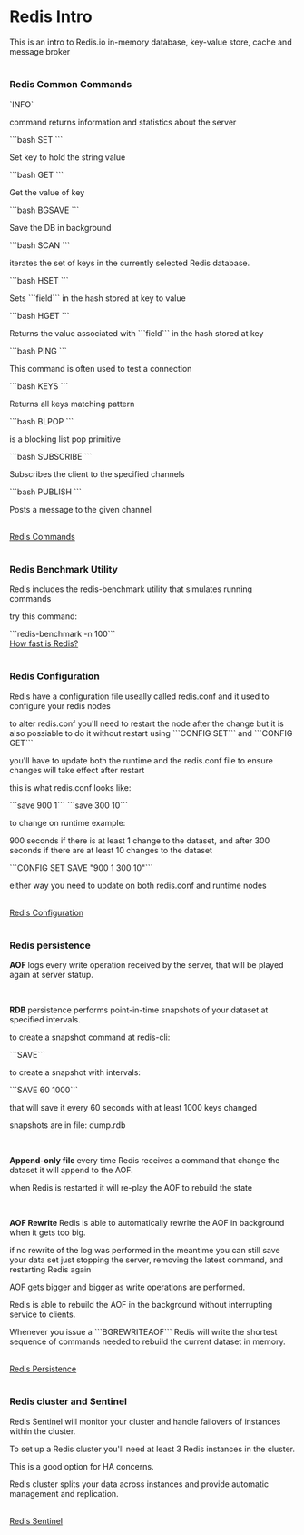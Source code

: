<h1>Redis Intro</h1>
<p>This is an intro to Redis.io in-memory database, key-value store, cache and message broker</p>

#

<h3>Redis Common Commands</h3>
`INFO`
 <p>command returns information and statistics about the server</p>
```bash
SET
``` <p>Set key to hold the string value</p>
```bash
GET
``` <p>Get the value of key</p>
```bash
BGSAVE
``` <p>Save the DB in background</p>
```bash
SCAN
``` <p>iterates the set of keys in the currently selected Redis database.</p>
```bash
HSET
``` <p>Sets ```field``` in the hash stored at key to value</p>
```bash
HGET
``` <p>Returns the value associated with ```field``` in the hash stored at key</p>
```bash
PING
``` <p>This command is often used to test a connection</p>
```bash
KEYS
``` <p>Returns all keys matching pattern</p>
```bash
BLPOP
``` <p>is a blocking list pop primitive</p>
```bash
SUBSCRIBE
``` <p>Subscribes the client to the specified channels</p>
```bash
PUBLISH
``` <p>Posts a message to the given channel</p>
</br>
<a href="https://redis.io/commands">Redis Commands</a> 

#

<h3>Redis Benchmark Utility</h3>
<p>Redis includes the redis-benchmark utility that simulates running commands</p>
<p>try this command: </p>```redis-benchmark -n 100```
</br>
<a href="https://redis.io/topics/benchmarks#how-fast-is-redis">How fast is Redis?</a> 

#

<h3>Redis Configuration</h3>
<p>Redis have a configuration file useally called redis.conf and it used to configure your redis nodes</p>
<p>to alter redis.conf you'll need to restart the node after the change but it is also possiable to do it without restart using ```CONFIG SET``` and ```CONFIG GET```</p>
<p>you'll have to update both the runtime and the redis.conf file to ensure changes will take effect after restart</p>
<p>this is what redis.conf looks like:</p>
```save 900 1```
```save 300 10```
<p>to change on runtime example:</p>
<p>900 seconds if there is at least 1 change to the dataset, and after 300 seconds if there are at least 10 changes to the dataset</p>
```CONFIG SET SAVE "900 1 300 10"```
<p>either way you need to update on both redis.conf and runtime nodes</p>
</br>
<a href="https://redis.io/topics/config">Redis Configuration</a> 

#

<h3>Redis persistence</h3>
<p><strong>AOF </strong>logs every write operation received by the server, that will be played again at server statup.</p>
</br>
<p><strong>RDB </strong>persistence performs point-in-time snapshots of your dataset at specified intervals.</p>
<p>to create a snapshot command at redis-cli:</p> ```SAVE```
<p>to create a snapshot with intervals:</p> ```SAVE 60 1000```
<p>that will save it every 60 seconds with at least 1000 keys changed</p>
<p>snapshots are in file: dump.rdb</p>
</br>
<p><strong>Append-only file </strong>every time Redis receives a command that change the dataset it will append to the AOF.</p>
<p>when Redis is restarted it will re-play the AOF to rebuild the state</p>
</br>
<p><strong>AOF Rewrite </strong>Redis is able to automatically rewrite the AOF in background when it gets too big.</p>
<p>if no rewrite of the log was performed in the meantime you can still save your data set just stopping the server, removing the latest command, and restarting Redis again</p>
<p>AOF gets bigger and bigger as write operations are performed.</p>
<p>Redis is able to rebuild the AOF in the background without interrupting service to clients.</p>
<p>Whenever you issue a ```BGREWRITEAOF``` Redis will write the shortest sequence of commands needed to rebuild the current dataset in memory.</p>
</br>
<a href="https://redis.io/topics/persistence">Redis Persistence</a>

#

<h3>Redis cluster and Sentinel</h3>
<p>Redis Sentinel will monitor your cluster and handle failovers of instances within the cluster.</p>
<p>To set up a Redis cluster you'll need at least 3 Redis instances in the cluster.</p>
<p>This is a good option for HA concerns.</p>
<p>Redis cluster splits your data across instances and provide automatic management and replication.</p>
</br>
<a href="https://redis.io/topics/sentinel">Redis Sentinel</a> 
